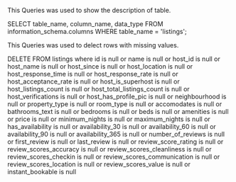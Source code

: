 This Queries was used to show the description of table.


SELECT 
   table_name, 
   column_name, 
   data_type 
FROM 
   information_schema.columns
WHERE 
   table_name = 'listings';



   This Queries was used to delect rows with missing values.

DELETE FROM listings
where id is null 
or name is null
or host_id is null
or host_name is null
or host_since is null
or host_location is null
or host_response_time is null
or host_response_rate is null
or host_acceptance_rate is null
or host_is_superhost is null
or host_listings_count is null
or host_total_listings_count is null
or host_verifications is null
or host_has_profile_pic is null
or neighbourhood is null
or property_type is null
or room_type is null
or accomodates is null
or bathrooms_text is null
or bedrooms is null
or beds is null
or amenities is null
or price is null
or minimum_nights is null
or maximum_nights is null
or has_availability is null
or availability_30 is null
or availability_60 is null
or availability_90 is null
or availability_365 is null
or number_of_reviews is null
or first_review is null
or last_review is null
or review_score_rating is null
or review_scores_accuracy is null
or review_scores_cleanliness is null
or review_scores_checkin is null
or review_scores_communication is null
or review_scores_location is null
or review_scores_value is null
or instant_bookable is null
